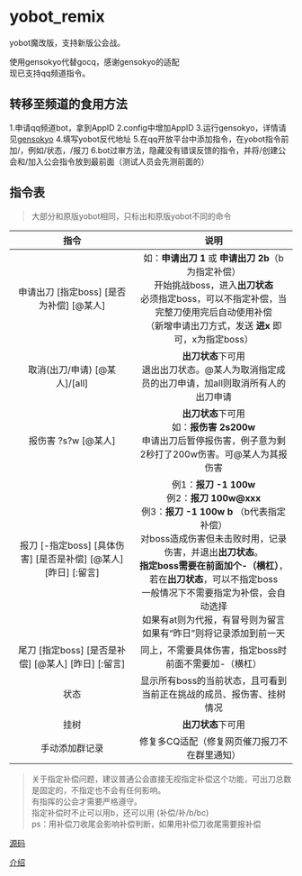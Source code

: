 # yobot_remix

yobot魔改版，支持新版公会战。<br>

使用gensokyo代替gocq，感谢gensokyo的适配<br>
现已支持qq频道指令。<br>

## 转移至频道的食用方法
1.申请qq频道bot，拿到AppID
2.config中增加AppID
3.运行gensokyo，详情请见[gensokyo](https://github.com/Hoshinonyaruko/Gensokyo)
4.填写yobot反代地址
5.在qq开放平台中添加指令，在yobot指令前加/，例如/状态，/报刀
6.bot过审方法，隐藏没有错误反馈的指令，并将/创建公会和/加入公会指令放到最前面（测试人员会先测前面的）

## 指令表
> 大部分和原版yobot相同，只标出和原版yobot不同的命令

|       指令        |                             说明                             |
| :---------------: | :----------------------------------------------------------: |
|申请出刀 [指定boss] [是否为补偿] [@某人]|如：**申请出刀 1** 或 **申请出刀 2b**（b为指定补偿）<br>开始挑战boss，进入**出刀状态**<br>必须指定boss，可以不指定补偿，当完整刀使用完后自动使用补偿<br>（新增申请出刀方式，发送 **进x** 即可，x为指定boss）|
|取消(出刀/申请) [@某人]/[all]|**出刀状态**下可用<br>退出出刀状态。@某人为取消指定成员的出刀申请，加all则取消所有人的出刀申请|
|报伤害 ?s?w [@某人]|**出刀状态**下可用<br>如：**报伤害 2s200w**<br>申请出刀后暂停报伤害，例子意为剩2秒打了200w伤害。可@某人为其报伤害|
|报刀 [-指定boss] [具体伤害] [是否是补偿] [@某人] [昨日] [:留言]|例1：**报刀 -1 100w** <br> 例2：**报刀 100w@xxx** <br> 例3：**报刀 -1 100w b** （b代表指定补偿）<br>对boss造成伤害但未击败时用，记录伤害，并退出**出刀状态**。<br>**指定boss需要在前面加个-（横杠）**，若在**出刀状态**，可以不指定boss<br>一般情况下不需要指定为补偿，会自动选择<br>如果有at则为代报，有冒号则为留言<br>如果有“昨日”则将记录添加到前一天|
|尾刀 [指定boss] [是否是补偿] [@某人] [昨日] [:留言]|同上，不需要具体伤害，指定boss时前面不需要加-（横杠）|
|状态|显示所有boss的当前状态，且可看到当前正在挑战的成员、报伤害、挂树情况|
|挂树|**出刀状态**下可用|
|手动添加群记录|修复多CQ适配（修复网页催刀报刀不在群里通知）|
> 关于指定补偿问题，建议普通公会直接无视指定补偿这个功能，可出刀总数是固定的，不指定也不会有任何影响。<br>
> 有指挥的公会才需要严格遵守。<br>
> 指定补偿时不止可以用b，还可以用 (补偿/补/b/bc)<br>
> ps：用补偿刀收尾会影响补偿判断，如果用补偿刀收尾需要报补偿

[源码](./src/client)

[介绍](https://yobot.win)
